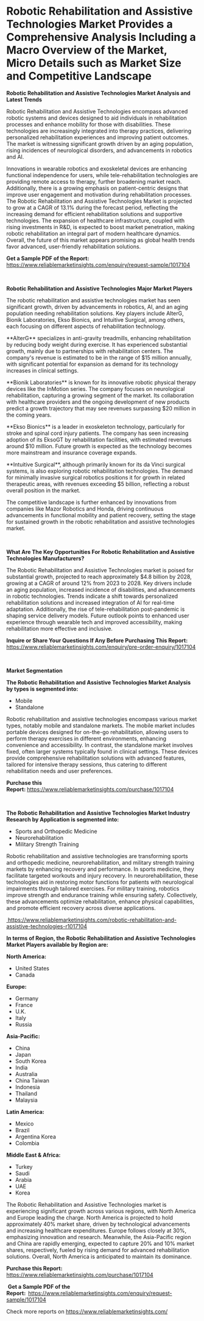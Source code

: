 <p><h1>Robotic Rehabilitation and Assistive Technologies Market Provides a Comprehensive Analysis Including a Macro Overview of the Market, Micro Details such as Market Size and Competitive Landscape</h1></p><p><strong>Robotic Rehabilitation and Assistive Technologies Market Analysis and Latest Trends</strong></p>
<p><p>Robotic Rehabilitation and Assistive Technologies encompass advanced robotic systems and devices designed to aid individuals in rehabilitation processes and enhance mobility for those with disabilities. These technologies are increasingly integrated into therapy practices, delivering personalized rehabilitation experiences and improving patient outcomes. The market is witnessing significant growth driven by an aging population, rising incidences of neurological disorders, and advancements in robotics and AI.</p><p>Innovations in wearable robotics and exoskeletal devices are enhancing functional independence for users, while tele-rehabilitation technologies are providing remote access to therapy, further broadening market reach. Additionally, there is a growing emphasis on patient-centric designs that improve user engagement and motivation during rehabilitation processes. The Robotic Rehabilitation and Assistive Technologies Market is projected to grow at a CAGR of 13.1% during the forecast period, reflecting the increasing demand for efficient rehabilitation solutions and supportive technologies. The expansion of healthcare infrastructure, coupled with rising investments in R&D, is expected to boost market penetration, making robotic rehabilitation an integral part of modern healthcare dynamics. Overall, the future of this market appears promising as global health trends favor advanced, user-friendly rehabilitation solutions.</p></p>
<p><strong>Get a Sample PDF of the Report:&nbsp;</strong> <a href="https://www.reliablemarketinsights.com/enquiry/request-sample/1017104?utm_campaign=2317&utm_medium=2&utm_source=Github&utm_content=ia&utm_term=21032025&utm_id=robotic-rehabilitation-and-assistive-technologies">https://www.reliablemarketinsights.com/enquiry/request-sample/1017104</a></p>
<p>&nbsp;</p>
<p><strong>Robotic Rehabilitation and Assistive Technologies Major Market Players</strong></p>
<p><p>The robotic rehabilitation and assistive technologies market has seen significant growth, driven by advancements in robotics, AI, and an aging population needing rehabilitation solutions. Key players include AlterG, Bionik Laboratories, Ekso Bionics, and Intuitive Surgical, among others, each focusing on different aspects of rehabilitation technology.</p><p>**AlterG** specializes in anti-gravity treadmills, enhancing rehabilitation by reducing body weight during exercise. It has experienced substantial growth, mainly due to partnerships with rehabilitation centers. The company's revenue is estimated to be in the range of $15 million annually, with significant potential for expansion as demand for its technology increases in clinical settings.</p><p>**Bionik Laboratories** is known for its innovative robotic physical therapy devices like the InMotion series. The company focuses on neurological rehabilitation, capturing a growing segment of the market. Its collaboration with healthcare providers and the ongoing development of new products predict a growth trajectory that may see revenues surpassing $20 million in the coming years.</p><p>**Ekso Bionics** is a leader in exoskeleton technology, particularly for stroke and spinal cord injury patients. The company has seen increasing adoption of its EksoGT by rehabilitation facilities, with estimated revenues around $10 million. Future growth is expected as the technology becomes more mainstream and insurance coverage expands.</p><p>**Intuitive Surgical**, although primarily known for its da Vinci surgical systems, is also exploring robotic rehabilitation technologies. The demand for minimally invasive surgical robotics positions it for growth in related therapeutic areas, with revenues exceeding $5 billion, reflecting a robust overall position in the market.</p><p>The competitive landscape is further enhanced by innovations from companies like Mazor Robotics and Honda, driving continuous advancements in functional mobility and patient recovery, setting the stage for sustained growth in the robotic rehabilitation and assistive technologies market.</p></p>
<p>&nbsp;</p>
<p><strong>What Are The Key Opportunities For Robotic Rehabilitation and Assistive Technologies Manufacturers?</strong></p>
<p><p>The Robotic Rehabilitation and Assistive Technologies market is poised for substantial growth, projected to reach approximately $4.8 billion by 2028, growing at a CAGR of around 12% from 2023 to 2028. Key drivers include an aging population, increased incidence of disabilities, and advancements in robotic technologies. Trends indicate a shift towards personalized rehabilitation solutions and increased integration of AI for real-time adaptation. Additionally, the rise of tele-rehabilitation post-pandemic is shaping service delivery models. Future outlook points to enhanced user experience through wearable tech and improved accessibility, making rehabilitation more effective and inclusive.</p></p>
<p><strong>Inquire or Share Your Questions If Any Before Purchasing This Report:</strong> <a href="https://www.reliablemarketinsights.com/enquiry/pre-order-enquiry/1017104?utm_campaign=2317&utm_medium=2&utm_source=Github&utm_content=ia&utm_term=21032025&utm_id=robotic-rehabilitation-and-assistive-technologies">https://www.reliablemarketinsights.com/enquiry/pre-order-enquiry/1017104</a></p>
<p>&nbsp;</p>
<p><strong>Market Segmentation</strong></p>
<p><strong>The Robotic Rehabilitation and Assistive Technologies Market Analysis by types is segmented into:</strong></p>
<p><ul><li>Mobile</li><li>Standalone</li></ul></p>
<p><p>Robotic rehabilitation and assistive technologies encompass various market types, notably mobile and standalone markets. The mobile market includes portable devices designed for on-the-go rehabilitation, allowing users to perform therapy exercises in different environments, enhancing convenience and accessibility. In contrast, the standalone market involves fixed, often larger systems typically found in clinical settings. These devices provide comprehensive rehabilitation solutions with advanced features, tailored for intensive therapy sessions, thus catering to different rehabilitation needs and user preferences.</p></p>
<p><strong>Purchase this Report:&nbsp;</strong><a href="https://www.reliablemarketinsights.com/purchase/1017104?utm_campaign=2317&utm_medium=2&utm_source=Github&utm_content=ia&utm_term=21032025&utm_id=robotic-rehabilitation-and-assistive-technologies">https://www.reliablemarketinsights.com/purchase/1017104</a></p>
<p>&nbsp;</p>
<p><strong>The Robotic Rehabilitation and Assistive Technologies Market Industry Research by Application is segmented into:</strong></p>
<p><ul><li>Sports and Orthopedic Medicine</li><li>Neurorehabilitation</li><li>Military Strength Training</li></ul></p>
<p><p>Robotic rehabilitation and assistive technologies are transforming sports and orthopedic medicine, neurorehabilitation, and military strength training markets by enhancing recovery and performance. In sports medicine, they facilitate targeted workouts and injury recovery. In neurorehabilitation, these technologies aid in restoring motor functions for patients with neurological impairments through tailored exercises. For military training, robotics improve strength and endurance training while ensuring safety. Collectively, these advancements optimize rehabilitation, enhance physical capabilities, and promote efficient recovery across diverse applications.</p></p>
<p><a href="https://www.reliablemarketinsights.com/robotic-rehabilitation-and-assistive-technologies-r1017104?utm_campaign=2317&utm_medium=2&utm_source=Github&utm_content=ia&utm_term=21032025&utm_id=robotic-rehabilitation-and-assistive-technologies">&nbsp;https://www.reliablemarketinsights.com/robotic-rehabilitation-and-assistive-technologies-r1017104</a></p>
<p><strong>In terms of Region, the Robotic Rehabilitation and Assistive Technologies Market Players available by Region are:</strong></p>
<p>
    <p> <strong> North America: </strong>
        <ul>
            <li>United States</li>
            <li>Canada</li>
        </ul>
        </p> 
    <p> <strong> Europe: </strong>
        <ul>
            <li>Germany</li>
            <li>France</li>
            <li>U.K.</li>
            <li>Italy</li>
            <li>Russia</li>
        </ul>
        </p> 
    <p> <strong> Asia-Pacific: </strong>
        <ul>
            <li>China</li>
            <li>Japan</li>
            <li>South Korea</li>
            <li>India</li>
            <li>Australia</li>
            <li>China Taiwan</li>
            <li>Indonesia</li>
            <li>Thailand</li>
            <li>Malaysia</li>
        </ul>
        </p> 
    <p> <strong> Latin America: </strong>
        <ul>
            <li>Mexico</li>
            <li>Brazil</li>
            <li>Argentina Korea</li>
            <li>Colombia</li>
        </ul>
        </p> 
    <p> <strong> Middle East & Africa: </strong>
        <ul>
            <li>Turkey</li>
            <li>Saudi</li>
            <li>Arabia</li>
            <li>UAE</li>
            <li>Korea</li>
        </ul>
    </p>
    </p>
<p><p>The Robotic Rehabilitation and Assistive Technologies market is experiencing significant growth across various regions, with North America and Europe leading the charge. North America is projected to hold approximately 40% market share, driven by technological advancements and increasing healthcare expenditures. Europe follows closely at 30%, emphasizing innovation and research. Meanwhile, the Asia-Pacific region and China are rapidly emerging, expected to capture 20% and 10% market shares, respectively, fueled by rising demand for advanced rehabilitation solutions. Overall, North America is anticipated to maintain its dominance.</p></p>
<p><strong>Purchase this Report: </strong><a href="https://www.reliablemarketinsights.com/purchase/1017104?utm_campaign=2317&utm_medium=2&utm_source=Github&utm_content=ia&utm_term=21032025&utm_id=robotic-rehabilitation-and-assistive-technologies">https://www.reliablemarketinsights.com/purchase/1017104</a></p>
<p>&nbsp;<strong>Get a Sample PDF of the Report:&nbsp;&nbsp;</strong><a href="https://www.reliablemarketinsights.com/enquiry/request-sample/1017104?utm_campaign=2317&utm_medium=2&utm_source=Github&utm_content=ia&utm_term=21032025&utm_id=robotic-rehabilitation-and-assistive-technologies">https://www.reliablemarketinsights.com/enquiry/request-sample/1017104</a></p>
<p><strong></strong></p>
<p>Check more reports on <a href="https://www.reliablemarketinsights.com/?utm_campaign=2317&utm_medium=2&utm_source=Github&utm_content=ia&utm_term=21032025&utm_id=robotic-rehabilitation-and-assistive-technologies">https://www.reliablemarketinsights.com/</a></p>